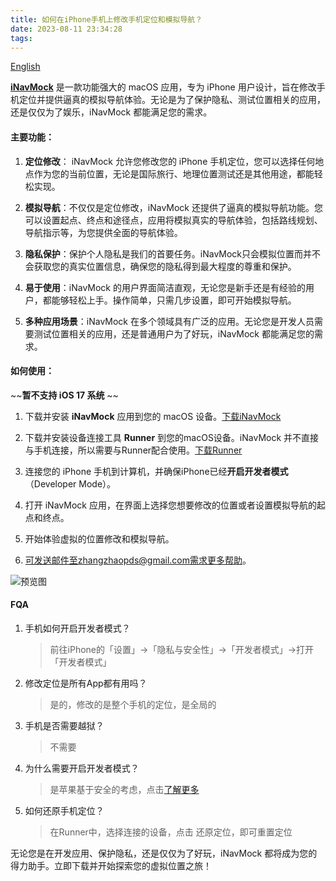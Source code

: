 ```yaml
---
title: 如何在iPhone手机上修改手机定位和模拟导航？
date: 2023-08-11 23:34:28
tags:
---
```


[English](https://zhangzhaopds.cn/blogs/2023/08/11/LocationSimulatorEN/)

**[iNavMock](https://apps.apple.com/app/id6459020120)** 是一款功能强大的 macOS 应用，专为 iPhone 用户设计，旨在修改手机定位并提供逼真的模拟导航体验。无论是为了保护隐私、测试位置相关的应用，还是仅仅为了娱乐，iNavMock 都能满足您的需求。

#### 主要功能：

1. **定位修改**： iNavMock 允许您修改您的 iPhone 手机定位，您可以选择任何地点作为您的当前位置，无论是国际旅行、地理位置测试还是其他用途，都能轻松实现。

2. **模拟导航**：不仅仅是定位修改，iNavMock 还提供了逼真的模拟导航功能。您可以设置起点、终点和途径点，应用将模拟真实的导航体验，包括路线规划、导航指示等，为您提供全面的导航体验。

3. **隐私保护**：保护个人隐私是我们的首要任务。iNavMock只会模拟位置而并不会获取您的真实位置信息，确保您的隐私得到最大程度的尊重和保护。

4. **易于使用**：iNavMock 的用户界面简洁直观，无论您是新手还是有经验的用户，都能够轻松上手。操作简单，只需几步设置，即可开始模拟导航。

5. **多种应用场景**：iNavMock 在多个领域具有广泛的应用。无论您是开发人员需要测试位置相关的应用，还是普通用户为了好玩，iNavMock 都能满足您的需求。

#### 如何使用：

~~**暂不支持 iOS 17 系统** ~~

1. 下载并安装 **iNavMock** 应用到您的 macOS 设备。[下载iNavMock](https://apps.apple.com/app/id6459020120)

2. 下载并安装设备连接工具 **Runner** 到您的macOS设备。iNavMock 并不直接与手机连接，所以需要与Runner配合使用。[下载Runner](https://zhangzhaopds.oss-cn-beijing.aliyuncs.com/Runner.dmg)

3. 连接您的 iPhone 手机到计算机，并确保iPhone已经**开启开发者模式**（Developer Mode）。

4. 打开 iNavMock 应用，在界面上选择您想要修改的位置或者设置模拟导航的起点和终点。

5. 开始体验虚拟的位置修改和模拟导航。

6. 可发送邮件至zhangzhaopds@gmail.com需求更多帮助。

![预览图](https://zhangzhaopds.oss-cn-beijing.aliyuncs.com/images/iNavMock_hant.png)

#### FQA
1. 手机如何开启开发者模式？
   > 前往iPhone的「设置」->「隐私与安全性」->「开发者模式」->打开「开发者模式」
2. 修改定位是所有App都有用吗？
   > 是的，修改的是整个手机的定位，是全局的
3. 手机是否需要越狱？
   > 不需要
4. 为什么需要开启开发者模式？
    > 是苹果基于安全的考虑，点击[了解更多](https://developer.apple.com/documentation/xcode/enabling-developer-mode-on-a-device)
5. 如何还原手机定位？
   > 在Runner中，选择连接的设备，点击 还原定位，即可重置定位
   
无论您是在开发应用、保护隐私，还是仅仅为了好玩，iNavMock 都将成为您的得力助手。立即下载并开始探索您的虚拟位置之旅！